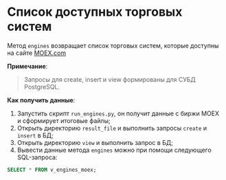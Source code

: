 # Список доступных торговых систем

Метод ```engines``` возвращает список торговых систем, которые доступны на сайте [MOEX.com](https://iss.moex.com/iss/engines.json)

**Примечание**:
> Запросы для create, insert и view формированы для СУБД PostgreSQL.

**Как получить данные**:
1. Запустить скрипт ```run_engines.py```, он получит данные с биржи MOEX и сформирует итоговые файлы;
2. Открыть директорию ```result_file``` и выполнить запросы ```create``` и ```insert``` в БД;
3. Открыть директорию ```view``` и выполнить запрос в БД;
4. Вывести данные метода ```engines``` можно при помощи следующего SQL-запроса:
```sql
SELECT * FROM v_engines_moex;
```